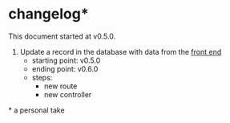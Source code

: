 # changelog\*

This document started at v0.5.0.

1. Update a record in the database with data from the [front end](https://github.com/brianzelip/groceries-vue)
   - starting point: v0.5.0
   - ending point: v0.6.0
   - steps:
     - new route
     - new controller

\* a personal take

